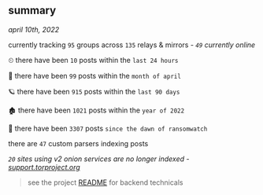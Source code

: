 
## summary
_april 10th, 2022_

currently tracking `95` groups across `135` relays & mirrors - _`49` currently online_

⏲ there have been `10` posts within the `last 24 hours`

🦈 there have been `99` posts within the `month of april`

🪐 there have been `915` posts within the `last 90 days`

🏚 there have been `1021` posts within the `year of 2022`

🦕 there have been `3307` posts `since the dawn of ransomwatch`

there are `47` custom parsers indexing posts

_`20` sites using v2 onion services are no longer indexed - [support.torproject.org](https://support.torproject.org/onionservices/v2-deprecation/)_

> see the project [README](https://github.com/thetanz/ransomwatch#ransomwatch--) for backend technicals
